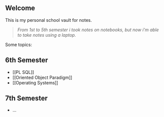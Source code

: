 ## Welcome
This is my personal school vault for notes.

> *From 1st to 5th semester i took notes on notebooks, but now i'm able to take notes using a laptop.*

Some topics:
## 6th Semester
- [[PL SQL]] 
- [[Oriented Object Paradigm]]
- [[Operating Systems]]
## 7th Semester
- ...
